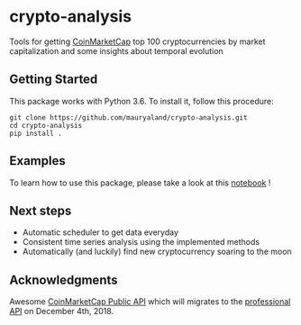# crypto-analysis
Tools for getting [CoinMarketCap](https://coinmarketcap.com/) top 100 cryptocurrencies by market capitalization and some insights about temporal evolution

## Getting Started

This package works with Python 3.6. To install it, follow this procedure:

```
git clone https://github.com/mauryaland/crypto-analysis.git
cd crypto-analysis
pip install .
```
## Examples

To learn how to use this package, please take a look at this [notebook](https://github.com/mauryaland/crypto-analysis/blob/master/examples/cryptorocket_usage.ipynb) !

## Next steps

- Automatic scheduler to get data everyday
- Consistent time series analysis using the implemented methods
- Automatically (and luckily) find new cryptocurrency soaring to the moon

## Acknowledgments

Awesome [CoinMarketCap Public API](https://coinmarketcap.com/fr/api/) which will migrates to the [professional API](https://pro.coinmarketcap.com/) on December 4th, 2018.
